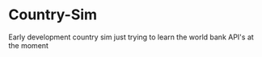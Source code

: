 # Country-Sim
Early development country sim just trying to learn the world bank API's at the moment
